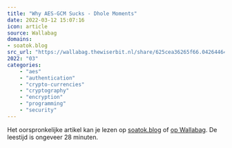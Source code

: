 ```yaml
---
title: "Why AES-GCM Sucks - Dhole Moments"
date: 2022-03-12 15:07:16
icon: article
source: Wallabag
domains:
- soatok.blog
src_url: "https://wallabag.thewiserbit.nl/share/625cea36265f66.04264464"
2022: "03"
categories:
    - "aes"
    - "authentication"
    - "crypto-currencies"
    - "cryptography"
    - "encryption"
    - "programming"
    - "security"
---
```

Het oorspronkelijke artikel kan je lezen op [soatok.blog](https://soatok.blog/2020/05/13/why-aes-gcm-sucks/) of [op Wallabag](https://wallabag.thewiserbit.nl/share/625cea36265f66.04264464). De leestijd is ongeveer 28 minuten.